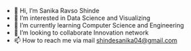 - 👋 Hi, I’m Sanika Ravso Shinde
- 👀 I’m interested in Data Science and Visualizing
- 🌱 I’m currently learning Computer Science and Engineering
- 💞️ I’m looking to collaborate Innovation network
- 📫 How to reach me via mail shindesanika04@gmail.com

<!---
Sanika9696/Sanika9696 is a ✨ special ✨ repository because its `README.md` (this file) appears on your GitHub profile.
You can click the Preview link to take a look at your changes.
--->
